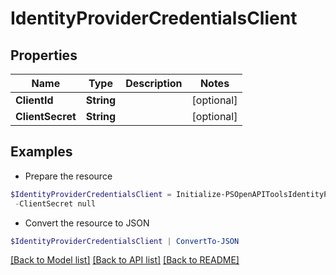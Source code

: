 # IdentityProviderCredentialsClient
## Properties

Name | Type | Description | Notes
------------ | ------------- | ------------- | -------------
**ClientId** | **String** |  | [optional] 
**ClientSecret** | **String** |  | [optional] 

## Examples

- Prepare the resource
```powershell
$IdentityProviderCredentialsClient = Initialize-PSOpenAPIToolsIdentityProviderCredentialsClient  -ClientId null `
 -ClientSecret null
```

- Convert the resource to JSON
```powershell
$IdentityProviderCredentialsClient | ConvertTo-JSON
```

[[Back to Model list]](../README.md#documentation-for-models) [[Back to API list]](../README.md#documentation-for-api-endpoints) [[Back to README]](../README.md)

